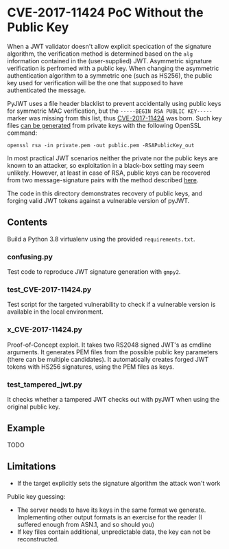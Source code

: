CVE-2017-11424 PoC Without the Public Key
=========================================

When a JWT validator doesn't allow explicit specication of the signature algorithm, the verification method is determined based on the `alg` information contained in the (user-supplied) JWT. Asymmetric signature verification is perfromed with a public key. When changing the asymmetric authentication algorithm to a symmetric one (such as HS256), the public key used for verification will be the one that supposed to have authenticated the message. 

PyJWT uses a file header blacklist to prevent accidentally using public keys for symmetric MAC verification, but the `-----BEGIN RSA PUBLIC KEY-----` marker was missing from this list, thus [CVE-2017-11424](https://github.com/jpadilla/pyjwt/pull/277) was born. Such key files [can be generated](https://blog.ndpar.com/2017/04/17/p1-p8/) from private keys with the following OpenSSL command:

```
openssl rsa -in private.pem -out public.pem -RSAPublicKey_out
```

In most practical JWT scenarios neither the private nor the public keys are known to an attacker, so exploitation in a black-box setting may seem unlikely. However, at least in case of RSA, public keys can be recovered from two message-signature pairs with the method described [here](https://crypto.stackexchange.com/questions/30289/is-it-possible-to-recover-an-rsa-modulus-from-its-signatures).

The code in this directory demonstrates recovery of public keys, and forging valid JWT tokens against a vulnerable version of pyJWT.

Contents
--------

Build a Python 3.8 virtualenv using the provided `requirements.txt`.

### confusing.py

Test code to reproduce JWT signature generation with `gmpy2`.

### test_CVE-2017-11424.py

Test script for the targeted vulnerability to check if a vulnerable version is available in the local environment.

### x_CVE-2017-11424.py

Proof-of-Concept exploit. It takes two RS2048 signed JWT's as cmdline arguments. It generates PEM files from the possible public key parameters (there can be multiple candidates). It automatically creates forged JWT tokens with HS256 signatures, using the PEM files as keys. 

### test_tampered_jwt.py

It checks whether a tampered JWT checks out with pyJWT when using the original public key. 

Example
-------

TODO

Limitations
-----------

* If the target explicitly sets the signature algorithm the attack won't work

Public key guessing:
* The server needs to have its keys in the same format we generate. Implementing other output formats is an exercise for the reader (I suffered enough from ASN.1, and so should you)
* If key files contain additional, unpredictable data, the key can not be reconstructed.
